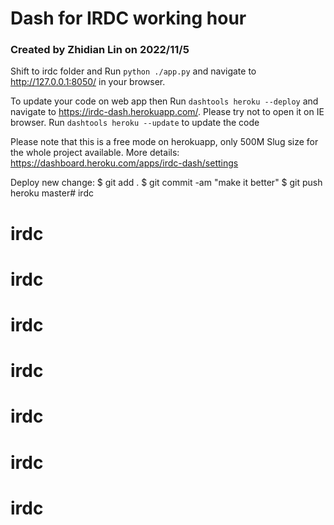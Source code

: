 # Dash for IRDC working hour

### Created by Zhidian Lin on 2022/11/5


Shift to irdc folder and Run `python ./app.py` and navigate to http://127.0.0.1:8050/ in your browser.

To update your code on web app then Run `dashtools heroku --deploy` and navigate to https://irdc-dash.herokuapp.com/. Please try not
 to open it on IE browser.
Run `dashtools heroku --update` to update the code

Please note that this is a free mode on herokuapp, only 500M Slug size for the whole project available. More details: https://dashboard.heroku.com/apps/irdc-dash/settings

Deploy new change:
$ git add .
$ git commit -am "make it better"
$ git push heroku master# irdc
# irdc
# irdc
# irdc
# irdc
# irdc
# irdc
# irdc
